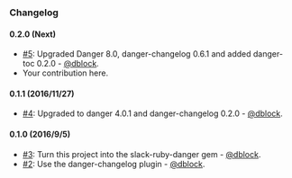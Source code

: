 ### Changelog

#### 0.2.0 (Next)

* [#5](https://github.com/slack-ruby/danger/pull/5): Upgraded Danger 8.0, danger-changelog 0.6.1 and added danger-toc 0.2.0 - [@dblock](https://github.com/dblock).
* Your contribution here.

#### 0.1.1 (2016/11/27)

* [#4](https://github.com/slack-ruby/danger/pull/4): Upgraded to danger 4.0.1 and danger-changelog 0.2.0 - [@dblock](https://github.com/dblock).

#### 0.1.0 (2016/9/5)

* [#3](https://github.com/slack-ruby/danger/pull/3): Turn this project into the slack-ruby-danger gem - [@dblock](https://github.com/dblock).
* [#2](https://github.com/slack-ruby/danger/pull/2): Use the danger-changelog plugin - [@dblock](https://github.com/dblock).
